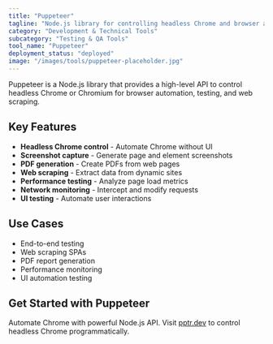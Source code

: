 ```yaml
---
title: "Puppeteer"
tagline: "Node.js library for controlling headless Chrome and browser automation"
category: "Development & Technical Tools"
subcategory: "Testing & QA Tools"
tool_name: "Puppeteer"
deployment_status: "deployed"
image: "/images/tools/puppeteer-placeholder.jpg"
---
```

Puppeteer is a Node.js library that provides a high-level API to control headless Chrome or Chromium for browser automation, testing, and web scraping.

## Key Features

- **Headless Chrome control** - Automate Chrome without UI
- **Screenshot capture** - Generate page and element screenshots
- **PDF generation** - Create PDFs from web pages
- **Web scraping** - Extract data from dynamic sites
- **Performance testing** - Analyze page load metrics
- **Network monitoring** - Intercept and modify requests
- **UI testing** - Automate user interactions

## Use Cases

- End-to-end testing
- Web scraping SPAs
- PDF report generation
- Performance monitoring
- UI automation testing

## Get Started with Puppeteer

Automate Chrome with powerful Node.js API. Visit [pptr.dev](https://pptr.dev) to control headless Chrome programmatically.
